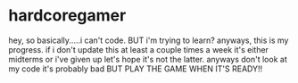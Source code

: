 # hardcoregamer

hey, so basically.....i can't code. BUT i'm trying to learn? 
anyways, this is my progress. if i don't update this at least a couple times a week it's either midterms or i've given up 
let's hope it's not the latter. anyways don't look at my code it's probably bad BUT PLAY THE GAME WHEN IT'S READY!!
